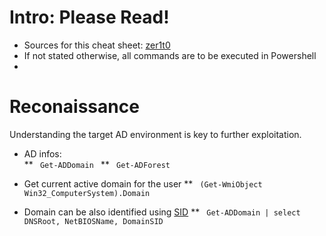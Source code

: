 # Intro: Please Read!
* Sources for this cheat sheet: [zer1t0](https://zer1t0.gitlab.io/posts/attacking_ad/)
* If not stated otherwise, all commands are to be executed in Powershell
* 

# Reconaissance

Understanding the target AD environment is key to further exploitation.
* AD infos:  
** <code> Get-ADDomain </code>
** <code> Get-ADForest</code>

* Get current active domain for the user
** <code> (Get-WmiObject Win32_ComputerSystem).Domain </code>
* Domain can be also identified using [SID](https://docs.microsoft.com/en-us/windows/security/identity-protection/access-control/security-identifiers)
** <code> Get-ADDomain | select DNSRoot, NetBIOSName, DomainSID </code>
